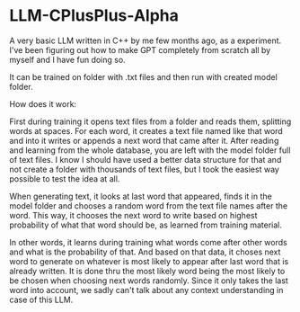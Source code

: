 # LLM-CPlusPlus-Alpha
A very basic LLM written in C++ by me few months ago, as a experiment. I've been figuring out how to make GPT completely from scratch all by myself and I have fun doing so.

It can be trained on folder with .txt files and then run with created model folder. 

How does it work:

First during training it opens text files from a folder and reads them, splitting words at spaces. For each word, it creates a text file named like that word and into it writes or appends a next word that came after it. After reading and learning from the whole database, you are left with the model folder full of text files. I know I should have used a better data structure for that and not create a folder with thousands of text files, but I took the easiest way possible to test the idea at all.

When generating text, it looks at last word that appeared, finds it in the model folder and chooses a random word from the text file names after the word. This way, it chooses the next word to write based on highest probability of what that word should be, as learned from training material.

In other words, it learns during training what words come after other words and what is the probability of that. And based on that data, it choses next word to generate on whatever is most likely to appear after last word that is already written. It is done thru the most likely word being the most likely to be chosen when choosing next words randomly. Since it only takes the last word into account, we sadly can't talk about any context understanding in case of this LLM.

